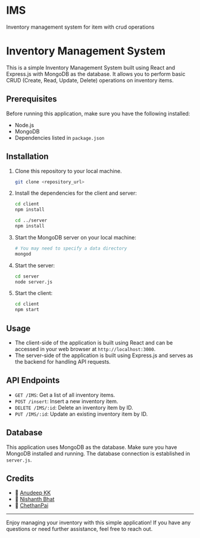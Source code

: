 # IMS
Inventory management system for item with crud operations

# Inventory Management System

This is a simple Inventory Management System built using React and Express.js with MongoDB as the database. It allows you to perform basic CRUD (Create, Read, Update, Delete) operations on inventory items.

## Prerequisites

Before running this application, make sure you have the following installed:

- Node.js
- MongoDB
- Dependencies listed in `package.json`

## Installation

1. Clone this repository to your local machine.

   ```bash
   git clone <repository_url>
   ```

2. Install the dependencies for the client and server:

   ```bash
   cd client
   npm install

   cd ../server
   npm install
   ```

3. Start the MongoDB server on your local machine:

   ```bash
   # You may need to specify a data directory
   mongod
   ```

4. Start the server:

   ```bash
   cd server
   node server.js
   ```

5. Start the client:

   ```bash
   cd client
   npm start
   ```

## Usage

- The client-side of the application is built using React and can be accessed in your web browser at `http://localhost:3000`.
- The server-side of the application is built using Express.js and serves as the backend for handling API requests.

## API Endpoints

- `GET /IMS`: Get a list of all inventory items.
- `POST /insert`: Insert a new inventory item.
- `DELETE /IMS/:id`: Delete an inventory item by ID.
- `PUT /IMS/:id`: Update an existing inventory item by ID.

## Database

This application uses MongoDB as the database. Make sure you have MongoDB installed and running. The database connection is established in `server.js`.

## Credits
- 👤 [Anudeep KK](https://github.com/AnudeepKK)
- 👤 [Nishanth Bhat](https://github.com/BhatNishanthGanesh)
- 👤 [ChethanPai](https://github.com/CheetahCodes21)
---

Enjoy managing your inventory with this simple application! If you have any questions or need further assistance, feel free to reach out.
